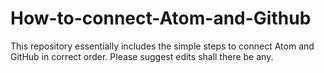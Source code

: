 # How-to-connect-Atom-and-Github
This repository essentially includes the simple steps to connect Atom and GitHub in correct order. Please suggest edits shall there be any.
